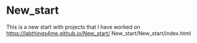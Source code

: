 # New_start
This is a new start with projects that I have worked on
https://labthings4me.github.io/New_start/
New_start/New_start/index.html
